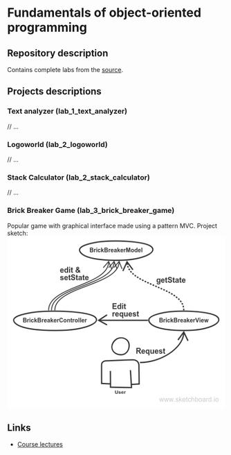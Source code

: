 # Fundamentals of object-oriented programming

## Repository description
Contains complete labs from the [source](https://sites.google.com/site/nguoop/prakticeskie-zadania-java).

## Projects descriptions

### Text analyzer (lab_1_text_analyzer)
// ...

### Logoworld (lab_2_logoworld)
// ...


### Stack Calculator (lab_2_stack_calculator)
// ...


### Brick Breaker Game (lab_3_brick_breaker_game)
Popular game with graphical interface made using a pattern MVC. Project sketch:
![BBGame](utility/diagrams/bbgame.png)


## Links
* [Course lectures](https://sites.google.com/site/nguoop/materialy-lekcij-java)